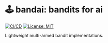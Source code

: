 # 🕹 bandai: bandits for ai

[![CI/CD](https://github.com/Arkadiy-Vladimirov/bandai/actions/workflows/ci-cd.yaml/badge.svg)](https://github.com/Arkadiy-Vladimirov/bandai/actions/workflows/ci-cd.yaml)
[![License: MIT](https://img.shields.io/badge/License-MIT-yellow.svg)](LICENSE)

Lightweight multi-armed bandit implementations.
